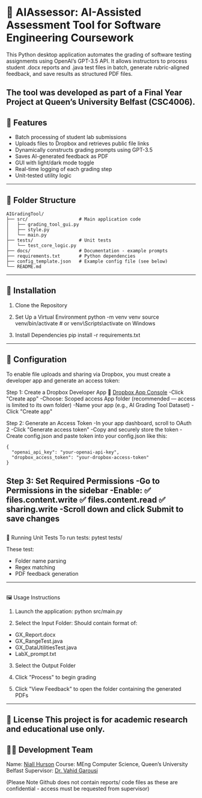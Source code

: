 # 📘 AIAssessor: AI-Assisted Assessment Tool for Software Engineering Coursework

This Python desktop application automates the grading of software testing assignments using OpenAI’s GPT-3.5 API. It allows instructors to process student .docx reports and .java test files in batch, generate rubric-aligned feedback, and save results as structured PDF files.

The tool was developed as part of a Final Year Project at Queen’s University Belfast (CSC4006).
---
## 🚀 Features
- Batch processing of student lab submissions
- Uploads files to Dropbox and retrieves public file links
- Dynamically constructs grading prompts using GPT-3.5
- Saves AI-generated feedback as PDF
- GUI with light/dark mode toggle
- Real-time logging of each grading step
- Unit-tested utility logic
---
## 📂 Folder Structure

    AIGradingTool/
    ├── src/                   # Main application code
    │   ├── grading_tool_gui.py
    │   ├── style.py
    │   └── main.py
    ├── tests/                 # Unit tests
    │   └── test_core_logic.py
    ├── docs/                  # Documentation - example prompts
    ├── requirements.txt       # Python dependencies
    ├── config_template.json   # Example config file (see below)
    └── README.md              
---
## 🔧 Installation
1. Clone the Repository

2. Set Up a Virtual Environment
    python -m venv venv
    source venv/bin/activate  # or venv\Scripts\activate on Windows

4. Install Dependencies
    pip install -r requirements.txt
---
## 🔑 Configuration
To enable file uploads and sharing via Dropbox, you must create a developer app and generate an access token:

Step 1: Create a Dropbox Developer App
🔗 [Dropbox App Console](https://www.dropbox.com/developers/apps)
-Click "Create app"
-Choose:
    Scoped access
    App folder (recommended — access is limited to its own folder)
-Name your app (e.g., AI Grading Tool Dataset)
-Click "Create app"

Step 2: Generate an Access Token
-In your app dashboard, scroll to OAuth 2
-Click "Generate access token"
-Copy and securely store the token
-Create config.json and paste token into your config.json like this:

    {
      "openai_api_key": "your-openai-api-key",
      "dropbox_access_token": "your-dropbox-access-token"
    }

Step 3: Set Required Permissions
-Go to Permissions in the sidebar
-Enable:
    ✅ files.content.write
    ✅ files.content.read
    ✅ sharing.write
-Scroll down and click Submit to save changes
---
## 
🧪 Running Unit Tests
To run tests:
    pytest tests/

These test:
- Folder name parsing
- Regex matching
- PDF feedback generation
---
## 
🖼️ Usage Instructions
1. Launch the application:
    python src/main.py

2. Select the Input Folder: 
Should contain format of:
- GX_Report.docx
- GX_RangeTest.java
- GX_DataUtilitiesTest.java
- LabX_prompt.txt

3. Select the Output Folder

4. Click "Process" to begin grading

5. Click "View Feedback" to open the folder containing the generated PDFs
---
## 
📄 License
This project is for academic research and educational use only.
---
## 👨‍💻 Development Team

Name: [Niall Hurson](https://www.linkedin.com/in/niall-hurson-9b4796333/)
Course: MEng Computer Science, Queen’s University Belfast
Supervisor: [Dr. Vahid Garousi](https://www.vgarousi.com/)

(Please Note Github does not contain reports/ code files as these are confidential - access must be requested from supervisor)
